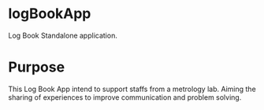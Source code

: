 # logBookApp

Log Book Standalone application. 

# Purpose 

This Log Book App intend to support staffs from a metrology lab. 
Aiming the sharing of experiences to improve communication and problem solving.